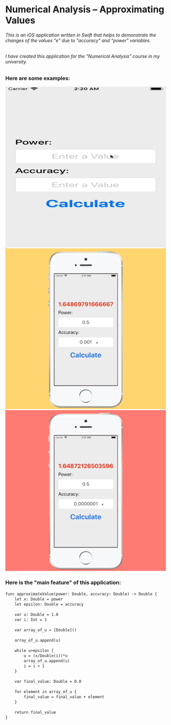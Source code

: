 # Numerical Analysis – Approximating Values
###### This is an iOS application written in Swift that helps to demonstrate the changes of the values "e" due to "accuracy" and "power" variables.
###### I have created this application for the "Numerical Analysis" course in my university.
### Here are some examples:

<img src="https://github.com/yusif-projects/numerical-analysis-approximation/blob/master/Previews%20for%20GitHub/1.gif" width="500" height="500" /><img src="https://github.com/yusif-projects/numerical-analysis-approximation/blob/master/Previews%20for%20GitHub/2.gif" width="500" height="500" /><img src="https://github.com/yusif-projects/numerical-analysis-approximation/blob/master/Previews%20for%20GitHub/3.gif" width="500" height="500" />

### Here is the "main feature" of this application:
```
func approximateValue(power: Double, accuracy: Double) -> Double {
    let x: Double = power
    let epsilon: Double = accuracy
    
    var u: Double = 1.0
    var i: Int = 1
    
    var array_of_u = [Double]()
    
    array_of_u.append(u)
    
    while u>epsilon {
        u = (x/Double(i))*u
        array_of_u.append(u)
        i = i + 1
    }
    
    var final_value: Double = 0.0
    
    for element in array_of_u {
        final_value = final_value + element
    }
    
    return final_value
}
```
